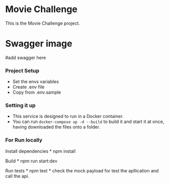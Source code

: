 # Movie Challenge

This is the Movie Challenge project.

# Swagger image
  #add swagger here

### Project Setup
  * Set the envs variables
  * Create .env file
  * Copy from .env.sample

### Setting it up
  * This service is designed to run in a Docker container.
  * You can run `docker-compose up -d --build` to build it and start it at once, having downloaded the files onto a folder.

### For Run locally
  Install dependencies
    * npm install

  Build
    * npm run start:dev

  Run tests
    * npm test
    * check the mock payload for test the apllication and call the api.
